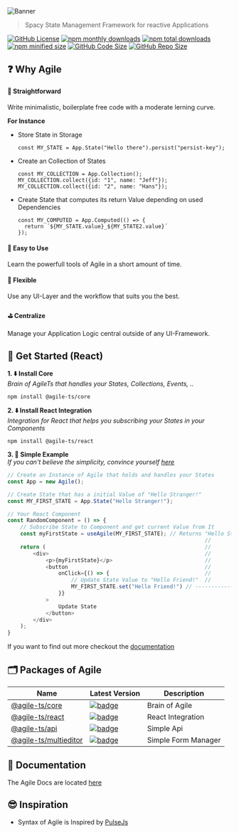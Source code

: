  <img src="https://agile-ts.org/img/header_background.svg" alt="Banner">
 
 > Spacy State Management Framework for reactive Applications

 <a href="https://github.com/agile-ts/agile">
  <img src="https://img.shields.io/github/license/agile-ts/agile.svg" alt="GitHub License"></a>
<a href="https://npm.im/@agile-ts/core">
  <img src="https://img.shields.io/npm/dm/@agile-ts/core.svg" alt="npm monthly downloads"></a>
<a href="https://npm.im/@agile-ts/core">
  <img src="https://img.shields.io/npm/dt/@agile-ts/core.svg" alt="npm total downloads"></a>
<a href="https://npm.im/@agile-ts/core">
  <img src="https://img.shields.io/bundlephobia/min/@agile-ts/core.svg" alt="npm minified size"></a>
<a href="https://github.com/agile-ts/agile">
  <img src="https://img.shields.io/github/languages/code-size/agile-ts/agile.svg" alt="GitHub Code Size"></a>
<a href="https://github.com/agile-ts/agile">
  <img src="https://img.shields.io/github/repo-size/agile-ts/agile.svg" alt="GitHub Repo Size"></a>
  
## ❓ Why Agile

#### 🚅 Straightforward
Write minimalistic, boilerplate free code with a moderate lerning curve.

**For Instance**  <br />

- Store State in Storage
  ```
  const MY_STATE = App.State("Hello there").persist("persist-key");
  ```

- Create an Collection of States
  ```
  const MY_COLLECTION = App.Collection();
  MY_COLLECTION.collect({id: "1", name: "Jeff"});
  MY_COLLECTION.collect({id: "2", name: "Hans"});
  ```
  
- Create State that computes its return Value depending on used Dependencies
  ```
  const MY_COMPUTED = App.Computed(() => {
    return ´${MY_STATE.value}_${MY_STATE2.value}´
  });
  ```

#### 🎯 Easy to Use
Learn the powerfull tools of Agile in a short amount of time.

#### 🤸‍ Flexible
Use any UI-Layer and the workflow that suits you the best.

#### ⛳️ Centralize
Manage your Application Logic central outside of any UI-Framework.

## 🚀 Get Started (React)

**1. ⬇️ Install Core** <br />
_Brain of AgileTs that handles your States, Collections, Events, .._
```
npm install @agile-ts/core
```

**2. ⬇️ Install React Integration** <br />
_Integration for React that helps you subscribing your States in your Components_
```
npm install @agile-ts/react
```

**3. 🎲 Simple Example** <br />
_If you can't believe the simplicity, convince yourself [here](https://codesandbox.io/s/agilets-first-state-f12cz?file=/src/RandomComponent.js)_
```ts
// Create an Instance of Agile that holds and handles your States
const App = new Agile();

// Create State that has a initial Value of "Hello Stranger!"
const MY_FIRST_STATE = App.State("Hello Stranger!");

// Your React Component
const RandomComponent = () => {
    // Subscribe State to Component and get current Value from It
    const myFirstState = useAgile(MY_FIRST_STATE); // Returns "Hello Stranger!"
                                                              //       ^
    return (                                                  //       |
        <div>                                                 //       |  Now the State Value gets changed to
            <p>{myFirstState}</p>                             //       |  "Hello Friend!" and causes a rerender 
            <button                                           //       |  on this Component.
                onClick={() => {                              //       |  -> myFirstState has the Value "Hello Friend"
                    // Update State Value to "Hello Friend!"  //       |
                    MY_FIRST_STATE.set("Hello Friend!") // -------------
                }}
            >
                Update State
            </button>
        </div>
    );
}
```
If you want to find out more checkout the [documentation](https://agile-ts.org/docs/)


## 🗂 Packages of Agile
| Name                                                                     |                                                                               Latest Version                                                                                | Description                               |
| ------------------------------------------------------------------------ | --------------------------------------------------------------------------------------------------------------------------------------------------------------------------- | ----------------------------------------- |
| [@agile-ts/core](/packages/core)                                         |               [![badge](https://img.shields.io/npm/v/@agile-ts/core.svg?style=flat-square)](https://www.npmjs.com/package/@agile-ts/core)                                   | Brain of Agile                            |
| [@agile-ts/react](/packages/react)                                       |               [![badge](https://img.shields.io/npm/v/@agile-ts/react.svg?style=flat-square)](https://www.npmjs.com/package/@agile-ts/react)                                 | React Integration                         |
| [@agile-ts/api](/packages/api)                                           |               [![badge](https://img.shields.io/npm/v/@agile-ts/api.svg?style=flat-square)](https://www.npmjs.com/package/@agile-ts/api)                                     | Simple Api                                |
| [@agile-ts/multieditor](/packages/multieditor)                           |               [![badge](https://img.shields.io/npm/v/@agile-ts/multieditor.svg?style=flat-square)](https://www.npmjs.com/package/@agile-ts/multieditor)                     | Simple Form Manager                       |

## 📄 Documentation
The Agile Docs are located [here](https://agile-ts.org/docs/)


## 😎 Inspiration
- Syntax of Agile is Inspired by [PulseJs](https://github.com/pulse-framework/pulse)
